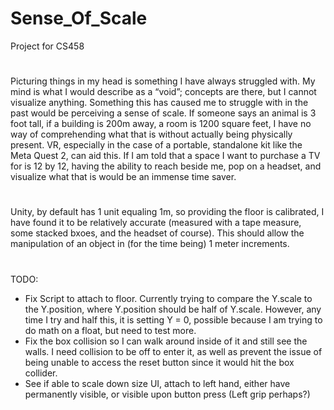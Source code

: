# Sense_Of_Scale
Project for CS458 
#
Picturing things in my head is something I have always struggled with. My mind is what I would describe as a “void”; concepts are there, but I cannot visualize anything. Something this has caused me to struggle with in the past would be perceiving a sense of scale. If someone says an animal is 3 foot tall, if a building is 200m away, a room is 1200 square feet, I have no way of comprehending what that is without actually being physically present. VR, especially in the case of a portable, standalone kit like the Meta Quest 2, can aid this. If I am told that a space I want to purchase a TV for is 12 by 12, having the ability to reach beside me, pop on a headset, and visualize what that is would be an immense time saver.
#
Unity, by default has 1 unit equaling 1m, so providing the floor is calibrated, I have found it to be relatively accurate (measured with a tape measure, some stacked bxoes, and the headset of course). This should allow the manipulation of an object in (for the time being) 1 meter increments.
#
TODO:
- Fix Script to attach to floor. Currently trying to compare the Y.scale to the Y.position, where Y.position should be half of Y.scale. However, any time I try and half this, it is setting Y = 0, possible because I am trying to do math on a float, but need to test more.
- Fix the box collision so I can walk around inside of it and still see the walls. I need collision to be off to enter it, as well as prevent the issue of being unable to access the reset button since it would hit the box collider.
- See if able to scale down size UI, attach to left hand, either have permanently visible, or visible upon button press (Left grip perhaps?)
